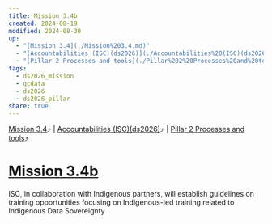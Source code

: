 ```yaml
---
title: Mission 3.4b
created: 2024-08-19
modified: 2024-08-30
up:
  - "[Mission 3.4](./Mission%203.4.md)"
  - "[Accountabilities (ISC)(ds2026)](./Accountabilities%20(ISC)(ds2026).md)"
  - "[Pillar 2 Processes and tools](./Pillar%202%20Processes%20and%20tools.md)"
tags:
  - ds2026_mission
  - gcdata
  - ds2026
  - ds2026_pillar
share: true
---
```

[Mission 3.4](./Mission%203.4.md)⤴️ | [Accountabilities (ISC)(ds2026)](./Accountabilities%20(ISC)(ds2026).md)⤴️ | [Pillar 2 Processes and tools](./Pillar%202%20Processes%20and%20tools.md)⤴️
# [Mission 3.4b](Mission%203.4b.md)
ISC, in collaboration with Indigenous partners, will establish guidelines on training opportunities focusing on Indigenous-led training related to Indigenous Data Sovereignty
